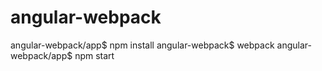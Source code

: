 # angular-webpack
angular-webpack/app$ npm install
angular-webpack$ webpack
angular-webpack/app$ npm start
